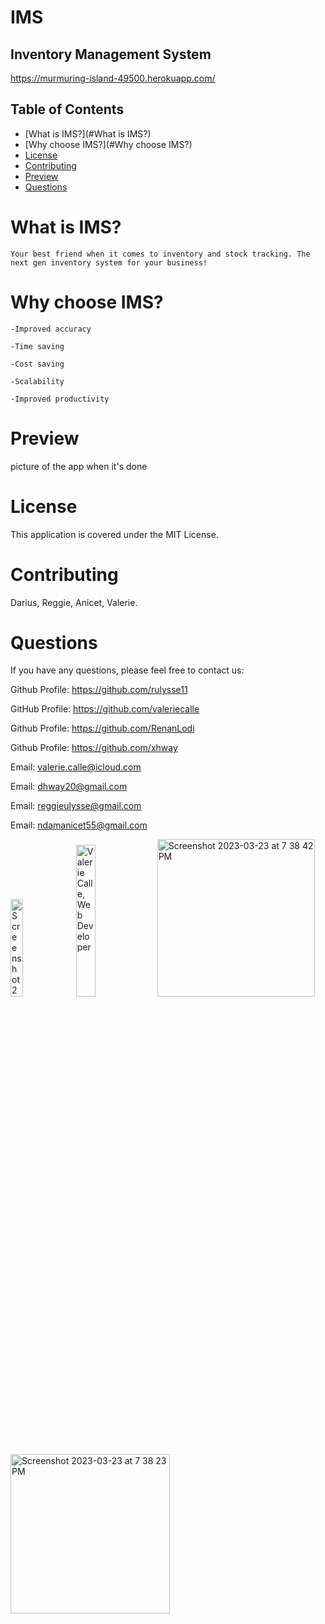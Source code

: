 # IMS
## Inventory Management System

https://murmuring-island-49500.herokuapp.com/

## Table of Contents
* [What is IMS?](#What is IMS?)
* [Why choose IMS?](#Why choose IMS?)
* [License](#license)
* [Contributing](#Contributing)
* [Preview](#Preview)
* [Questions](#Questions)

# What is IMS?
```
Your best friend when it comes to inventory and stock tracking. The next gen inventory system for your business!
```

# Why choose IMS?
```
-Improved accuracy

-Time saving

-Cost saving

-Scalability

-Improved productivity
```

# Preview
 picture of the app when it's done

# License
This application is covered under the MIT License.

# Contributing
Darius, Reggie, Anicet, Valerie.

# Questions
If you have any questions, please feel free to contact us:

Github Profile: https://github.com/rulysse11

GitHub Profile: https://github.com/valeriecalle

Github Profile: https://github.com/RenanLodi

Github Profile: https://github.com/xhway

Email: valerie.calle@icloud.com

Email: dhway20@gmail.com

Email: reggieulysse@gmail.com

Email: ndamanicet55@gmail.com

<img width="20%" alt="Screenshot 2023-03-23 at 8 53 49 PM" src="https://user-images.githubusercontent.com/101648427/227396913-f909b65c-bfc4-4fa1-bd1c-4e98ca1f9b37.png">

<img src= "https://user-images.githubusercontent.com/101648427/225198542-4d075613-3a9c-462e-b781-68197d0f4d6c.jpeg" alt= "Valerie Calle, Web Developer" width="25%" />

<img width="252" alt="Screenshot 2023-03-23 at 7 38 42 PM" src="https://user-images.githubusercontent.com/101648427/227387869-b6e3dc42-1326-49d3-9d53-2286de171cda.png">

<img width="255" alt="Screenshot 2023-03-23 at 7 38 23 PM" src="https://user-images.githubusercontent.com/101648427/227387904-0b8fa38c-6c85-4ef1-864d-62841355e591.png">

